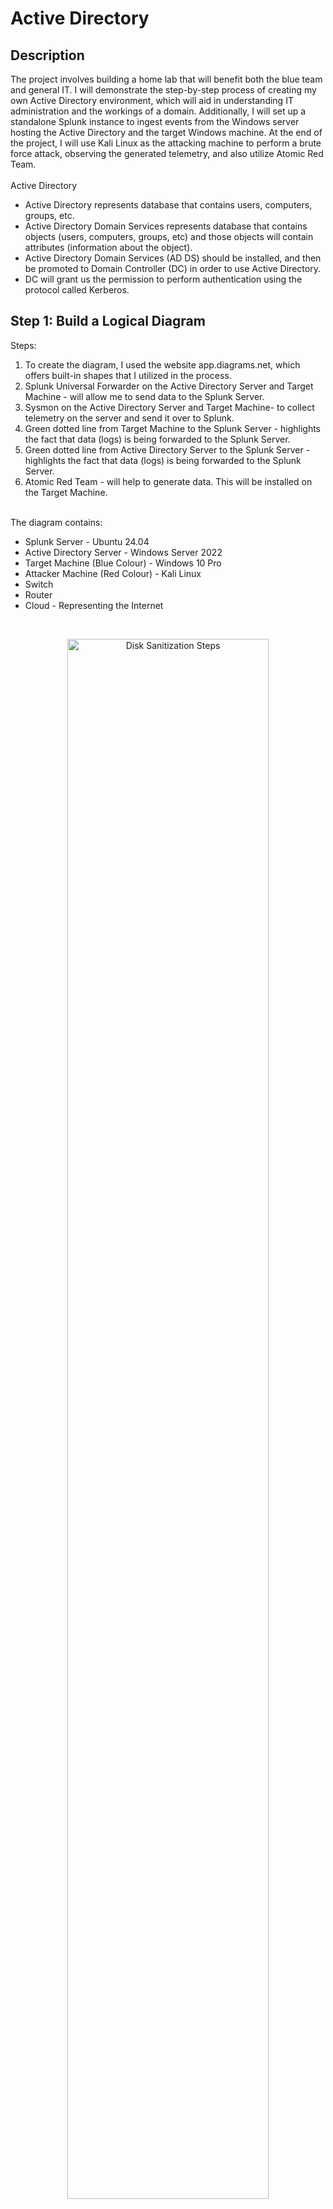 # Active Directory

<h2>Description</h2>
The project involves building a home lab that will benefit both the blue team and general IT. I will demonstrate the step-by-step process of creating my own Active Directory environment, which will aid in understanding IT administration and the workings of a domain. Additionally, I will set up a standalone Splunk instance to ingest events from the Windows server hosting the Active Directory and the target Windows machine. At the end of the project, I will use Kali Linux as the attacking machine to perform a brute force attack, observing the generated telemetry, and also utilize Atomic Red Team.
<br /><br />
Active Directory
<ul>
  <li>Active Directory represents database that contains users, computers, groups, etc.</li>
  <li>Active Directory Domain Services represents database that contains objects (users, computers, groups, etc) and those objects will contain attributes (information about the object).</li>
  <li>Active Directory Domain Services (AD DS) should be installed, and then be promoted to Domain Controller (DC) in order to use Active Directory.</li>
  <li>DC will grant us the permission to perform authentication using the protocol called Kerberos.</li>
</ul>


<h2>Step 1: Build a Logical Diagram </h2>
Steps: <br />
<ol>
  <li>To create the diagram, I used the website app.diagrams.net, which offers built-in shapes that I utilized in the process.</li>
  <li>Splunk Universal Forwarder on the Active Directory Server and Target Machine - will allow me to send data to the Splunk Server.</li>
  <li>Sysmon on the Active Directory Server and Target Machine- to collect telemetry on the server and send it over to Splunk.</li>
  <li>Green dotted line from Target Machine to the Splunk Server - highlights the fact that data (logs) is being forwarded to the Splunk Server.</li>
  <li>Green dotted line from Active Directory Server to the Splunk Server - highlights the fact that data (logs) is being forwarded to the Splunk Server.</li>
  <li>Atomic Red Team - will help to generate data. This will be installed on the Target Machine.</li>
</ol> <br /> 
The diagram contains:<br />
<ul>
  <li>Splunk Server - Ubuntu 24.04</li>
  <li>Active Directory Server - Windows Server 2022</li>
  <li>Target Machine (Blue Colour) - Windows 10 Pro</li>
  <li>Attacker Machine (Red Colour) - Kali Linux</li>
  <li>Switch</li>
  <li>Router</li>
  <li>Cloud - Representing the Internet</li>
</ul>
<br />
<p align="center">
<img src="https://i.imgur.com/AO7JaMr.png" height="80%" width="80%" alt="Disk Sanitization Steps"/>
<br />

  
<h2>Step 2: Install Virtual Machines </h2>
OS to be installed:<br />
<ul>
  <li>Windows Server 2022</li>
  <li>Windows 10 Pro</li>
  <li>Kali Linux</li>
  <li>Ubuntu 24.04</li>
</ul>
Steps: <br />
<ol>
  <li>Download the ISO files of the OS mentioned above.</li>
    <p align="center">a. Windows 10 Pro<br />
    <img src="https://i.imgur.com/nd17Dn7.png" height="80%" width="80%" alt="Disk Sanitization Steps"/>
    <br />
    b. Kali Linux<br /><p align="center">
    <img src="https://i.imgur.com/RbGf5Ju.png" height="80%" width="80%" alt="Disk Sanitization Steps"/>
    <br />
    c. Windows Server 2022 <br /><p align="center">
    <img src="https://i.imgur.com/NTJigBn.png" height="80%" width="80%" alt="Disk Sanitization Steps"/>
    <br />
    <img src="https://i.imgur.com/DgMWyQr.png" height="80%" width="80%" alt="Disk Sanitization Steps"/>
    <br /><p align="left">
     * I have selected the 2nd option as it will offer a Desktop mode experience rather than a CLI. <br />
     * As the goal is to perform a simple active directory lab, there is no need to download the Datacentre version as it contains advanced features and can be useful if to host many virtual machines on it.<br />
    <p align="center"><img src="https://i.imgur.com/a68sHJG.png" height="80%" width="80%" alt="Disk Sanitization Steps"/>
    <br />
    <img src="https://i.imgur.com/C1zRs3h.png" height="80%" width="80%" alt="Disk Sanitization Steps"/>
    <br />
    d. Ubuntu 24.04 <br />
    <p align="left"> * In comparison to the other OS, I have set the Ubuntu Server to contain 8GB of RAM, 2 Processors and a Disk Size of 100GB as this represents the Splunk Server and it will ingest a lot of data (from AD Server and Target Machine) and I will be running searches on it. <br />
    <p align="center">
    <img src="https://i.imgur.com/xgdes8W.png" height="80%" width="80%" alt="Disk Sanitization Steps"/>
    <br />
    <p align="left"> 
      * Command: sudo apt-get update && sudo apt-get upgrade -y <br />
      * This command will update and upgrade all the repositories. <br />
    <p align="center">
    <img src="https://i.imgur.com/dx7jPjn.png" height="80%" width="80%" alt="Disk Sanitization Steps"/>
    <br />
</ol>


<h2>Step 3: Install & Configure Software </h2>
Software to be installed: <br />
<ul>
  <li>Sysmon</li>
  <li>Splunk</li>
</ul>
Steps: <br />
<ol>
  <li>Setup NAT Network</li>
    <ul>
      <li>Set the network settings to NAT network to ensure that the virtual machines are set up to the same network and have internet access.</li>
      <li>Click Tools -> Bullet points -> Network -> NAT Networks -> Create -> Set the IPv4 Prefix to the one set up in the diagram -> Apply</li>
    </ul>
    <p align="center">
      <img src="https://i.imgur.com/JrSuq75.png" height="80%" width="80%" alt="Disk Sanitization Steps"/>
    <br /> <p align="left">
  <li>Change the machines network settings to NatNetwork</li>
    <ul>
      <li>Splunk -> Settings -> Network -> Change "Attached to" from NAT to NAT Network -> OK</li>
    </ul>
      <p align="center">
        <img src="https://i.imgur.com/MPYDyiF.png" height="80%" width="80%" alt="Disk Sanitization Steps"/>
      <br /> <p align="left">
  <li>Setup Splunk Server</li>
     <ul>
        <li>On the diagram I setup the static IP to 192.168.10.0/24</li>
        <li>Setp up a static IP on the Splunk server to reflect the diagram IP.</li>
          <p align="center">
            <img src="https://i.imgur.com/VJAFvgv.png" height="80%" width="80%" alt="Disk Sanitization Steps"/>
          <br /> <p align="left">
        <li>Set DHCP from true to no, as we don't want any DHCP as the server requires to have a set IP.</li>
        <li>Add "addresses:[192.168.10.10/24]". This sets the IP address of the server.</li>
        <li>Add "nameserver:   addresses:[8.8.8.8]". This contains the DNS IP that I want to set up.</li>
        <li>Add "routes:   -to: default     via:192.168.10.1" which adds a default route through the gateway.</li>
          <p align="center">
            <img src="https://i.imgur.com/ZDBOZ1y.png" height="80%" width="80%" alt="Disk Sanitization Steps"/>
          <br /> <p align="left">
        <li>Configure the changes by running sudo netplan apply.</li>
        <li>Use command "ip a" to check if the IP address has changed to the one I wanted.</li>
        <li>Run ping command on google.com to check if the connection has been established with ip 8.8.8.8 - google ip address.</li>
            <p align="center">
              <img src="https://i.imgur.com/IiZAt7h.png" height="80%" width="80%" alt="Disk Sanitization Steps"/>
            <br /> <p align="left">
        <li>Create a splunk account on splunk.com.</li>
        <li>Get the Splunk Enterprise free trial. Select Linux download and download the .deb file.</li>
        <li>Install guest add-ons for virtual box.</li>
              <p align="center">
                <img src="https://i.imgur.com/00uBOGy.png" height="80%" width="80%" alt="Disk Sanitization Steps"/>
              <br /> <p align="left">
        <li>Click Devices -> Shared Folders -> Shared Folders settings</li>
        <li>Create new folder</li>
        <li>Reboot the machine by typing sudo reboot.</li>
              <p align="center">
                <img src="https://i.imgur.com/SrcEVTs.png" height="80%" width="80%" alt="Disk Sanitization Steps"/>
              <br /> <p align="left">
        <li>Add the user to the vbox SF group.</li>
        <li>Type sudo adduser ad vboxsf.</li>
        <li>Type sudo apt-get install virtualbox-guest-utils to install the guest utils.</li>
        <li>Reboot the machine and repeat the process of adding the new user.</li>
        <li>Create a new directory called share by typing mkdir share and mount it to the share directory.</li>
        <li>This has give us access to the folder that is on my machine so I can start to download the splunk enterprise.</li>
              <p align="center">
                <img src="https://i.imgur.com/16H9AMs.png" height="80%" width="80%" alt="Disk Sanitization Steps"/>
              <br /> <p align="left">
              <p align="center">
                <img src="https://i.imgur.com/myedkCl.png" height="80%" width="80%" alt="Disk Sanitization Steps"/>
              <br /> <p align="left">
        <li>Install Splunk Enterprise.</li>
        <li>Move to the /opt/splunk.</li>
        <li>All the users and groups belong to splunk. This means that it limits the permissions to that user.</li>
        <li>Change into the user splunk by typing sudo -u splunk bash.</li>
              <p align="center">
                <img src="https://i.imgur.com/TVtOigY.png" height="80%" width="80%" alt="Disk Sanitization Steps"/>
              <br /> <p align="left">
        <li>Move to the directory called bin. There are the binaries files that splunk can use.</li>
        <li>Start Splunk.</li>
              <p align="center">
                <img src="https://i.imgur.com/FlhedMg.png" height="80%" width="80%" alt="Disk Sanitization Steps"/>
              <br /> <p align="left">
        <li>Run the command "sudo ./splunk enable boot-start -user splunk" to make sure that Splunk starts up every time the virtual machine reboots on user splunk.</li>
              <p align="center">
                <img src="https://i.imgur.com/qNOVnBO.png" height="80%" width="80%" alt="Disk Sanitization Steps"/>
              <br /> <p align="left">
     </ul>
  <li>Install Splunk Universal Forwarder and Sysmon on Target Machine and Active Directory Server</li>
  <ul>
    <li>The installation process is the same on both the target machine and server.</li> <br>
    <li>Rename the windows target machine to target-10 by going into settings -> About - > Rename.</li>
      <p align="center">
          <img src="https://i.imgur.com/iR29LxK.png" height="80%" width="80%" alt="Disk Sanitization Steps"/>
      <br /> <p align="left">
    <li>Change the machine's IP address.</li>
      <p align="center">
          <img src="https://i.imgur.com/72mYwaJ.png" height="80%" width="80%" alt="Disk Sanitization Steps"/>
      <br /> <p align="left">
        <p align="center">
          <img src="https://i.imgur.com/g0cknLZ.png" height="80%" width="80%" alt="Disk Sanitization Steps"/>
      <br /> <p align="left">
    <li>Test to check if we can access splunk from the target machine by accessing the splunk's ip address followed by port 8000.</li>
        <p align="center">
          <img src="https://i.imgur.com/fPZF062.png" height="80%" width="80%" alt="Disk Sanitization Steps"/>
      <br /> <p align="left">
    <li>Install Splunk Universal Forwarder from splunk.com website.</li>
    <li>During the installation process the username allocated is "admin".</li>
    <li>The Receiving Indexer IP address will be the Splunk Server that I created "192.168.10.10" and leave the default receiving port as 9997.</li>
        <p align="center">
          <img src="https://i.imgur.com/ea8LaEP.png" height="80%" width="80%" alt="Disk Sanitization Steps"/>
      <br /> <p align="left">
    <li>Download Sysmon by sysinternals.</li>
    <li>The Sysmon configuration that I will be using is the one by olaf.</li>
    <li>Select sysmonconfig.xml and download the raw version fo the file.</li>
    <li>Run PowerShell admin version and run the following commands:</li>
        <ul>
          <li>Navigate to the folder that the Sysmon is.</li>
          <li>Run Sysmon64 executable file.</li>
          <li>The flag "-i" is used to specify a configuration file.</li>
        </ul>
    <p align="center">
          <img src="https://i.imgur.com/HIlcQFI.png" height="80%" width="80%" alt="Disk Sanitization Steps"/>
      <br /> <p align="left">
    <li>Instruct the Splunk folder on what I want to send over to the Splunk server.</li>
    <li>The file "inputs.conf" can be found by accessing the following path: C:\Program Files\SplunkUniversalForwareder\etc\system\default</li>
    <li>Instead of copying the inputs.conf file, I have created a new one under the C:\Program Files\SplunkUniversalForwareder\etc\system\local path so that the default settings are the same.</li>
    <li>Open the notepad in admin version and write the following text that will guide the Splunk Forwarder to push events related to Application, Security, System over the Splunk Server.</li>
        <p align="center">
          <img src="https://i.imgur.com/wHhi9Ua.png" height="80%" width="80%" alt="Disk Sanitization Steps"/>
      <br /> <p align="left">
    <li>Every time inputs.conf gets updated, the Splunk Universal Forwarder has to be restarted:</li>
        <ul>
          <li>Services -> Run as Administrator ->SplunkForwarder -> Log On -> select Local System account ->Aplly</li>
          <li>SplunkForwarder -> Restart</li>
        </ul>>
  </ul>
  <li>Finalise the splunk server configurations.</li>
  <ul>
    <li>Login into the splunk enterprise.</li>
    <li>Settings -> Indexes</li>
    <li>Because there is no endpoint index created, I had to create a new one called endpoint (considring that I previously setup the events to be sent oiver to an index called endpoint).</li>
    <p align="center">
          <img src="https://i.imgur.com/EyPM7G4.png" height="80%" width="80%" alt="Disk Sanitization Steps"/>
      <br /> <p align="left">
    <li>Enable Splunk Server to receive the data (Settings -> Forwarding and receiving -> Configure receiving -> New Receiving Port)</li>
    <p align="center">
          <img src="https://i.imgur.com/4PmjJOz.png" height="80%" width="80%" alt="Disk Sanitization Steps"/>
      <br /> <p align="left">
    <li>Check if the Splunk Server is receiving events.</li>
    <p align="center">
          <img src="https://i.imgur.com/cHtyaLx.png" height="80%" width="80%" alt="Disk Sanitization Steps"/>
      <br /> <p align="left">
  </ul>
</ol>


<h2>Step 4: Configure Active Directory </h2>
Steps: <br />
<ol>
  <li>Set a static IP address of 192.168.10.7.</li>
  <ul>
    <li>Right click the network icon -> Open Network & Internet Settings -> Change adapter options -> Right click the ethernet interface -> Properties ->Internet Protocol Version 4 (TCP/IPv4) </li>
      <p align="center">
          <img src="https://i.imgur.com/lyqU0tI.png" height="80%" width="80%" alt="Disk Sanitization Steps"/>
      <br /> <p align="left">
    <li>Check the connectivity.</li>
        <p align="center">
          <img src="https://i.imgur.com/KqyoH3N.png" height="80%" width="80%" alt="Disk Sanitization Steps"/>
      <br /> <p align="left">
  </ul>
  <li>Install Active Directory.</li>
  <ul>
    <li>Manage -> Add roles and features -> Installation Type (Role Based) -> Active Directory Domain Services</li>
  </ul>
  <li>Promote Server to a domain controller by accessing the flag next to the manage (top right).</li>
  <ul>
    <li>Add a new forest(myad.local) -> Insert the password and leave everything as default</li>
    <p align="center">
          <img src="https://i.imgur.com/XD4CTjB.png" height="80%" width="80%" alt="Disk Sanitization Steps"/>
      <br /> <p align="left">
    <p align="center">
          <img src="https://i.imgur.com/RXCxBAI.png" height="80%" width="80%" alt="Disk Sanitization Steps"/>
      <br /> <p align="left">
  </ul>
  <li>Create users.</li>
  <ul>
    <li>Tools -> Active Directory Users and Computers -> myad.local -> Right click the domain -> New -> Organisational Unit -> Name it as IT.</li>
    <li>IT folder -> New -> User.</li>
    <p align="center">
          <img src="https://i.imgur.com/wItsgnu.png" height="80%" width="80%" alt="Disk Sanitization Steps"/>
      <br /> <p align="left">
  </ul>
  <li>Add the Target machine to the created domain (myad.local) and authenticate with the new user (Jason Kit).</li>
  <ul>
    <li></li>
  </ul>
</ol>


<h2>Step 5: Generate Telemetry with Kali Linux & ART </h2>

- <b>Kali Linux</b> <br>
- <b>Sysmon</b> <br>
- <b>Install Atomic Red Team</b> <br>
